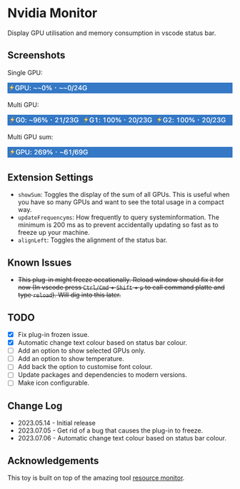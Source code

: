 # Nvidia Monitor
Display GPU utilisation and memory consumption in vscode status bar.

## Screenshots
Single GPU:

![Single GPU](images/single_gpu.png)

Multi GPU:

![Multi GPU](images/multi_gpu.png)

Multi GPU sum:

![Multi GPU Sum](images/multi_gpu_sum.png)

## Extension Settings
- `showSum`: Toggles the display of the sum of all GPUs. This is useful when you have so many GPUs and want to see the total usage in a compact way.
- `updateFrequencyms`: How frequently to query systeminformation. The minimum is 200 ms as to prevent accidentally updating so fast as to freeze up your machine.
- `alignLeft`: Toggles the alignment of the status bar.

## Known Issues
- ~~This plug-in might freeze occationally. Reload window should fix it for now (In vscode press `Ctrl/Cmd` + `Shift` + `p` to call command platte and type `reload`). Will dig into this later.~~

## TODO
- [x] Fix plug-in frozen issue.
- [x] Automatic change text colour based on status bar colour.
- [ ] Add an option to show selected GPUs only.
- [ ] Add an option to show temperature.
- [ ] Add back the option to customise font colour.
- [ ] Update packages and dependencies to modern versions.
- [ ] Make icon configurable.

## Change Log
- 2023.05.14 - Initial release
- 2023.07.05 - Get rid of a bug that causes the plug-in to freeze.
- 2023.07.06 - Automatic change text colour based on status bar colour.

## Acknowledgements
This toy is built on top of the amazing tool [resource monitor](https://github.com/Njanderson/resmon).
